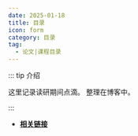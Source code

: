 ```yaml
---
date: 2025-01-18
title: 目录
icon: form
category: 目录
tag:
  - 论文|课程目录
---
```


::: tip 介绍

这里记录读研期间点滴。
整理在博客中。

:::

<!-- more -->

- [**相关链接**]()
